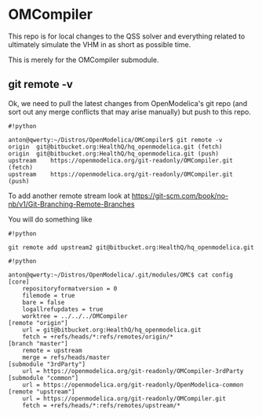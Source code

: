 # OMCompiler

This repo is for local changes to the QSS solver and everything related to ultimately simulate the VHM in as short as possible time.

This is merely for the OMCompiler submodule.

## git remote -v

Ok, we need to pull the latest changes from OpenModelica's git repo (and sort out any merge conflicts that may arise manually) but push to this repo.


```
#!python

anton@qwerty:~/Distros/OpenModelica/OMCompiler$ git remote -v
origin	git@bitbucket.org:HealthQ/hq_openmodelica.git (fetch)
origin	git@bitbucket.org:HealthQ/hq_openmodelica.git (push)
upstream	https://openmodelica.org/git-readonly/OMCompiler.git (fetch)
upstream	https://openmodelica.org/git-readonly/OMCompiler.git (push)
```

To add another remote stream look at https://git-scm.com/book/no-nb/v1/Git-Branching-Remote-Branches

You will do something like


```
#!python

git remote add upstream2 git@bitbucket.org:HealthQ/hq_openmodelica.git
```




```
#!python

anton@qwerty:~/Distros/OpenModelica/.git/modules/OMC$ cat config
[core]
	repositoryformatversion = 0
	filemode = true
	bare = false
	logallrefupdates = true
	worktree = ../../../OMCompiler
[remote "origin"]
	url = git@bitbucket.org:HealthQ/hq_openmodelica.git
	fetch = +refs/heads/*:refs/remotes/origin/*
[branch "master"]
	remote = upstream
	merge = refs/heads/master
[submodule "3rdParty"]
	url = https://openmodelica.org/git-readonly/OMCompiler-3rdParty
[submodule "common"]
	url = https://openmodelica.org/git-readonly/OpenModelica-common
[remote "upstream"]
	url = https://openmodelica.org/git-readonly/OMCompiler.git
	fetch = +refs/heads/*:refs/remotes/upstream/*
```